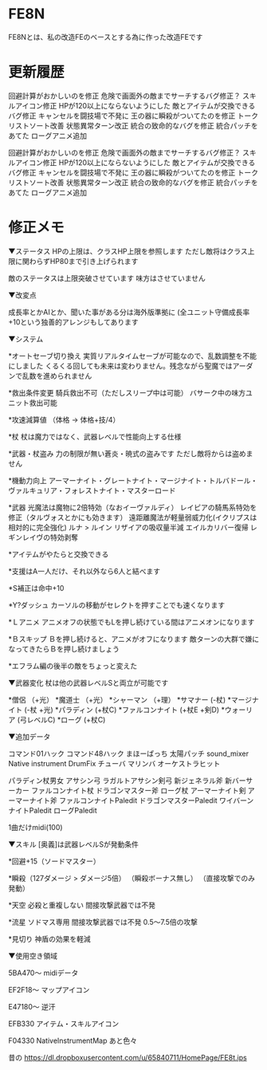 # FE8N

FE8Nとは、私の改造FEのベースとする為に作った改造FEです

# 更新履歴
回避計算がおかしいのを修正
危険で画面外の敵までサーチするバグ修正？
スキルアイコン修正
HPが120以上にならないようにした
敵とアイテムが交換できるバグ修正
キャンセルを闘技場で不発に
王の器に瞬殺がついてたのを修正
トークリストソート改善
状態異常ターン改正
統合の致命的なバグを修正
統合パッチをあてた
ローグアニメ追加

回避計算がおかしいのを修正
危険で画面外の敵までサーチするバグ修正？
スキルアイコン修正
HPが120以上にならないようにした
敵とアイテムが交換できるバグ修正
キャンセルを闘技場で不発に
王の器に瞬殺がついてたのを修正
トークリストソート改善
状態異常ターン改正
統合の致命的なバグを修正
統合パッチをあてた
ローグアニメ追加

# 修正メモ

▼ステータス
HPの上限は、クラスHP上限を参照します
ただし敵将はクラス上限に関わらずHP80まで引き上げられます

敵のステータスは上限突破させています
味方はさせていません

▼改変点

成長率とかAIとか、聞いた事がある分は海外版準拠に
(全ユニット守備成長率+10という独善的アレンジもしてあります

▼システム

*オートセーブ切り換え
実質リアルタイムセーブが可能なので、乱数調整を不能にしました
くるくる回しても未来は変わりません。残念ながら聖魔ではアーダンで乱数を進められません

*救出条件変更
騎兵救出不可（ただしスリープ中は可能）
バサーク中の味方ユニット救出可能

*攻速減算値
（体格 → 体格+技/4）

*杖
杖は魔力ではなく、武器レベルで性能向上する仕様

*武器・杖盗み
力の制限が無い蒼炎・暁式の盗みです
ただし敵将からは盗めません

*機動力向上
アーマーナイト・グレートナイト・マージナイト・トルバドール・ヴァルキュリア・フォレストナイト・マスターロード

*武器
光魔法は魔物に2倍特効（なおイーヴァルディ）
レイピアの騎馬系特効を修正（タルヴォスとかにも効きます）
遠距離魔法が軽量弱威力化(イクリプスは相対的に完全強化)
ルナ > ルイン
リザイアの吸収量半減
エイルカリバー復帰
レギンレイヴの特効剥奪

*アイテムがやたらと交換できる

*支援はA一人だけ、それ以外なら6人と結べます

*S補正は命中+10

*Y?ダッシュ
カーソルの移動がセレクトを押すことでも速くなります

*Ｌアニメ
アニメオフの状態でもLを押し続けている間はアニメオンになります

*Ｂスキップ
Ｂを押し続けると、アニメがオフになります
敵ターンの大群で嫌になってきたらＢを押し続けましょう

*エフラム編の後半の敵をちょっと変えた

▼武器変化
杖は他の武器レベルSと両立が可能です

*僧侶
（+光）
*魔道士
（+光）
*シャーマン
（+理）
*サマナー
(-杖)
*マージナイト
(-杖 +光)
*パラディン
(+杖C)
*ファルコンナイト
(+杖E +剣D)
*ウォーリア
(弓レベルC)
*ローグ
(+杖C)

▼追加データ

コマンド01ハック
コマンド48ハック
まほーぱっち
太陽パッチ
sound_mixer
Native instrument 
DrumFix
チューバ
マリンバ
オーケストラヒット

パラディン杖男女
アサシン弓
ラガルトアサシン剣弓
新ジェネラル斧
新バーサーカー
ファルコンナイト杖
ドラゴンマスター斧
ローグ杖
アーマーナイト剣
アーマーナイト斧
ファルコンナイトPaledit
ドラゴンマスターPaledit
ワイバーンナイトPaledit
ローグPaledit

1曲だけmidi(100)

▼スキル
[奥義]は武器レベルSが発動条件

*回避+15（ソードマスター）

*瞬殺（127ダメージ > ダメージ5倍）
（瞬殺ボーナス無し）
（直接攻撃でのみ発動）

*天空
必殺と重複しない
間接攻撃武器では不発

*流星
ソドマス専用
間接攻撃武器では不発
0.5～7.5倍の攻撃

*見切り
神盾の効果を軽減

▼使用空き領域

5BA470～
midiデータ

EF2F18～
マップアイコン

E47180～
逆汗

EFB330
アイテム・スキルアイコン

F04330
NativeInstrumentMap
あと色々

昔の
https://dl.dropboxusercontent.com/u/65840711/HomePage/FE8t.ips